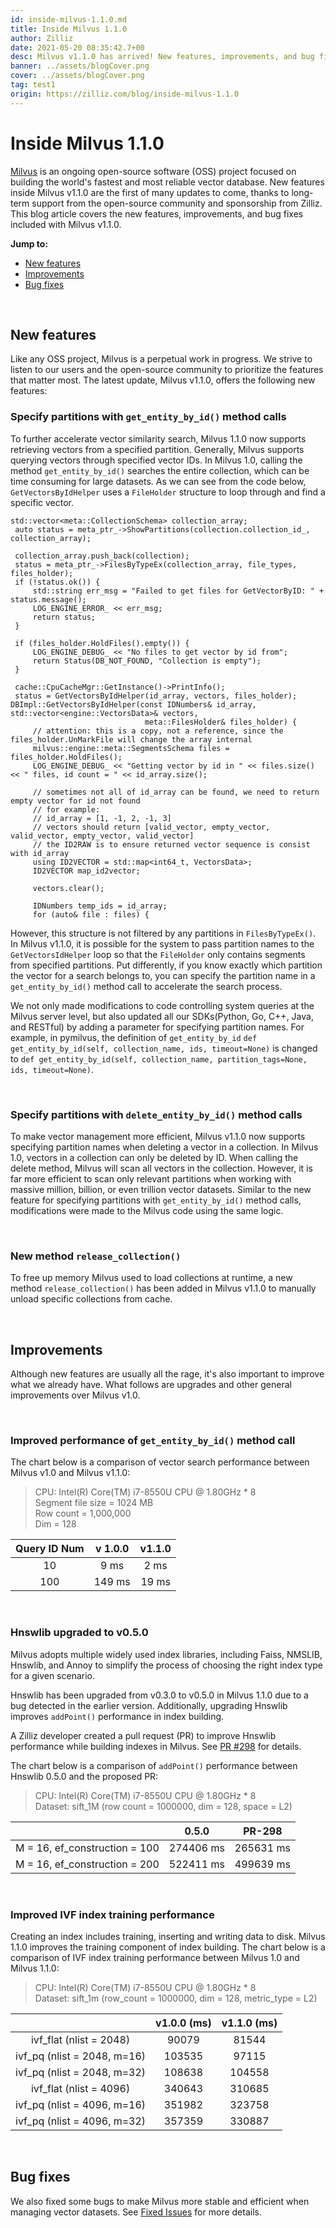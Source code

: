 ```yaml
---
id: inside-milvus-1.1.0.md
title: Inside Milvus 1.1.0
author: Zilliz
date: 2021-05-20 08:35:42.7+00
desc: Milvus v1.1.0 has arrived! New features, improvements, and bug fixes are available now.
banner: ../assets/blogCover.png
cover: ../assets/blogCover.png
tag: test1
origin: https://zilliz.com/blog/inside-milvus-1.1.0
---
```

  
# Inside Milvus 1.1.0
[Milvus](https://github.com/milvus-io) is an ongoing open-source software (OSS) project focused on building the world's fastest and most reliable vector database. New features inside Milvus v1.1.0 are the first of many updates to come, thanks to long-term support from the open-source community and sponsorship from Zilliz. This blog article covers the new features, improvements, and bug fixes included with Milvus v1.1.0.

**Jump to:**

- [New features](#new-features)
- [Improvements](#improvements)
- [Bug fixes](#bug-fixes)

<br/>

## New features

Like any OSS project, Milvus is a perpetual work in progress. We strive to listen to our users and the open-source community to prioritize the features that matter most. The latest update, Milvus v1.1.0, offers the following new features:

### Specify partitions with `get_entity_by_id()` method calls

To further accelerate vector similarity search, Milvus 1.1.0 now supports retrieving vectors from a specified partition. Generally, Milvus supports querying vectors through specified vector IDs. In Milvus 1.0, calling the method `get_entity_by_id()` searches the entire collection, which can be time consuming for large datasets. As we can see from the code below, `GetVectorsByIdHelper` uses a `FileHolder` structure to loop through and find a specific vector. 

```
std::vector<meta::CollectionSchema> collection_array; 
 auto status = meta_ptr_->ShowPartitions(collection.collection_id_, collection_array); 
  
 collection_array.push_back(collection); 
 status = meta_ptr_->FilesByTypeEx(collection_array, file_types, files_holder); 
 if (!status.ok()) { 
     std::string err_msg = "Failed to get files for GetVectorByID: " + status.message(); 
     LOG_ENGINE_ERROR_ << err_msg; 
     return status; 
 } 
  
 if (files_holder.HoldFiles().empty()) { 
     LOG_ENGINE_DEBUG_ << "No files to get vector by id from"; 
     return Status(DB_NOT_FOUND, "Collection is empty"); 
 } 
  
 cache::CpuCacheMgr::GetInstance()->PrintInfo(); 
 status = GetVectorsByIdHelper(id_array, vectors, files_holder); 
DBImpl::GetVectorsByIdHelper(const IDNumbers& id_array, std::vector<engine::VectorsData>& vectors, 
                              meta::FilesHolder& files_holder) { 
     // attention: this is a copy, not a reference, since the files_holder.UnMarkFile will change the array internal 
     milvus::engine::meta::SegmentsSchema files = files_holder.HoldFiles(); 
     LOG_ENGINE_DEBUG_ << "Getting vector by id in " << files.size() << " files, id count = " << id_array.size(); 
  
     // sometimes not all of id_array can be found, we need to return empty vector for id not found 
     // for example: 
     // id_array = [1, -1, 2, -1, 3] 
     // vectors should return [valid_vector, empty_vector, valid_vector, empty_vector, valid_vector] 
     // the ID2RAW is to ensure returned vector sequence is consist with id_array 
     using ID2VECTOR = std::map<int64_t, VectorsData>; 
     ID2VECTOR map_id2vector; 
  
     vectors.clear(); 
  
     IDNumbers temp_ids = id_array; 
     for (auto& file : files) { 
```

However, this structure is not filtered by any partitions in `FilesByTypeEx()`. In Milvus v1.1.0, it is possible for the system to pass partition names to the `GetVectorsIdHelper` loop so that the `FileHolder` only contains segments from specified partitions. Put differently, if you know exactly which partition the vector for a search belongs to, you can specify the partition name in a `get_entity_by_id()` method call to accelerate the search process.

We not only made modifications to code controlling system queries at the Milvus server level, but also updated all our SDKs(Python, Go, C++, Java, and RESTful) by adding a parameter for specifying partition names. For example, in pymilvus, the definition of `get_entity_by_id` `def get_entity_by_id(self, collection_name, ids, timeout=None)` is changed to `def get_entity_by_id(self, collection_name, partition_tags=None, ids, timeout=None)`.

<br/>

### Specify partitions with `delete_entity_by_id()` method calls

To make vector management more efficient, Milvus v1.1.0 now supports specifying partition names when deleting a vector in a collection. In Milvus 1.0, vectors in a collection can only be deleted by ID. When calling the delete method, Milvus will scan all vectors in the collection. However, it is far more efficient to scan only relevant partitions when working with massive million, billion, or even trillion vector datasets. Similar to the new feature for specifying partitions with `get_entity_by_id()` method calls, modifications were made to the Milvus code using the same logic.

<br/>

### New method `release_collection()`

To free up memory Milvus used to load collections at runtime, a new method `release_collection()` has been added in Milvus v1.1.0 to manually unload specific collections from cache.

<br/>

## Improvements

Although new features are usually all the rage, it's also important to improve what we already have. What follows are upgrades and other general improvements over Milvus v1.0.

<br/>

### Improved performance of `get_entity_by_id()` method call

The chart below is a comparison of vector search performance between Milvus v1.0 and Milvus v1.1.0:

> CPU: Intel(R) Core(TM) i7-8550U CPU @ 1.80GHz * 8 <br/>
> Segment file size = 1024 MB <br/>
> Row count = 1,000,000 <br/>
> Dim = 128 

| Query ID Num | v 1.0.0 | v1.1.0 |
| :-----------: | :-----------: | :-----------: |
| 10 | 9 ms | 2 ms |
| 100 | 149 ms | 19 ms |

<br/>

### Hnswlib upgraded to v0.5.0

Milvus adopts multiple widely used index libraries, including Faiss, NMSLIB, Hnswlib, and Annoy to simplify the process of choosing the right index type for a given scenario.

Hnswlib has been upgraded from v0.3.0 to v0.5.0 in Milvus 1.1.0 due to a bug detected in the earlier version. Additionally, upgrading Hnswlib improves `addPoint()` performance in index building.

A Zilliz developer created a pull request (PR) to improve Hnswlib performance while building indexes in Milvus. See [PR #298](https://github.com/nmslib/hnswlib/pull/298) for details.

The chart below is a comparison of `addPoint()` performance between Hnswlib 0.5.0 and the proposed PR:

> CPU: Intel(R) Core(TM) i7-8550U CPU @ 1.80GHz * 8 <br/>
> Dataset: sift_1M (row count = 1000000, dim = 128, space = L2)

|  | 0.5.0 | PR-298 |
| :-----------: | :-----------: | :-----------: |
| M = 16, ef_construction = 100 | 274406 ms | 265631 ms |
| M = 16, ef_construction = 200 | 522411 ms | 499639 ms |

<br/>

### Improved IVF index training performance

Creating an index includes training, inserting and writing data to disk. Milvus 1.1.0 improves the training component of index building. The chart below is a comparison of IVF index training performance between Milvus 1.0 and Milvus 1.1.0:

> CPU: Intel(R) Core(TM) i7-8550U CPU @ 1.80GHz * 8 <br/>
> Dataset: sift_1m (row_count = 1000000, dim = 128, metric_type = L2)

|  | v1.0.0 (ms) | v1.1.0 (ms) |
| :-----------: | :-----------: | :-----------: |
| ivf_flat (nlist = 2048) | 90079 | 81544 |
| ivf_pq (nlist = 2048, m=16) | 103535 | 97115 |
| ivf_pq (nlist = 2048, m=32) | 108638 | 104558 |
| ivf_flat (nlist = 4096) | 340643 | 310685 |
| ivf_pq (nlist = 4096, m=16) | 351982 | 323758 |
| ivf_pq (nlist = 4096, m=32) | 357359 | 330887 |


<br/>

## Bug fixes

We also fixed some bugs to make Milvus more stable and efficient when managing vector datasets. See [Fixed Issues](https://milvus.io/docs/v1.1.0/release_notes.md#Fixed-issues) for more details.

  